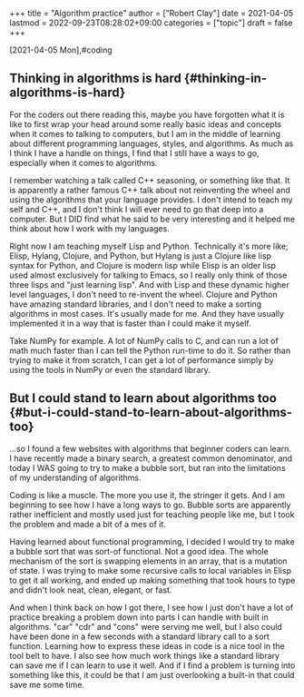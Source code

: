+++
title = "Algorithm practice"
author = ["Robert Clay"]
date = 2021-04-05
lastmod = 2022-09-23T08:28:02+09:00
categories = ["topic"]
draft = false
+++

<span class="timestamp-wrapper"><span class="timestamp">[2021-04-05 Mon]</span></span>,#coding


## Thinking in algorithms is hard {#thinking-in-algorithms-is-hard}

For the coders out there reading this, maybe you have forgotten what it is like
to first wrap your head around some really basic ideas and concepts when it
comes to talking to computers, but I am in the middle of learning about different
programming languages, styles, and algorithms. As much as I think I have a
handle on things, I find that I still have a ways to go, especially when it
comes to algorithms.

I remember watching a talk called C++ seasoning, or something like that. It is
apparently a rather famous C++ talk about not reinventing the wheel and using the
algorithms that your language provides. I don't intend to teach my self and C++,
and I don't think I will ever need to go that deep into a computer. But I DID
find what he said to be very interesting and it helped me think about how I
work with my languages.

Right now I am teaching myself Lisp and Python. Technically it's more like;
Elisp, Hylang, Clojure, and Python, but Hylang is just a Clojure like lisp
syntax for Python, and Clojure is modern lisp while Elisp is an older lisp used
almost exclusively for talking to Emacs, so I really only think of those three
lisps and "just learning lisp". And with Lisp and these dynamic higher level
languages, I don't need to re-invent the wheel. Clojure and Python have amazing
standard libraries, and I don't need to make a sorting algorithms in most cases.
It's usually made for me. And they have usually implemented it in a way that is
faster than I could make it myself.

Take NumPy for example. A lot of NumPy calls to C, and can run a lot of math
much faster than I can tell the Python run-time to do it. So rather than trying
to make it from scratch, I can get a lot of performance simply by using the
tools in NumPy or even the standard library.


## But I could stand to learn about algorithms too {#but-i-could-stand-to-learn-about-algorithms-too}

...so I found a few websites with algorithms that beginner coders can learn. I
have recently made a binary search, a greatest common denominator, and today I
WAS going to try to make a bubble sort, but ran into the limitations of my
understanding of algorithms.

Coding is like a muscle. The more you use it, the stringer it gets. And I am
beginning to see how I have a long ways to go. Bubble sorts are apparently
rather inefficient and mostly used just for teaching people like me, but I took
the problem and made a bit of a mes of it.

Having learned about functional programming, I decided I would try to make a
bubble sort that was sort-of functional. Not a good idea. The whole mechanism of
the sort is swapping elements in an array, that is a mutation of state. I was
trying to make some recursive calls to local variables in Elisp to get it all
working, and ended up making something that took hours to type and didn't look
neat, clean, elegant, or fast.

And when I think back on how I got there, I see how I just don't have a lot of
practice breaking a problem down into parts I can handle with built in
algorithms. "car" "cdr" and "cons" were serving me well, but I also could have
been done in a few seconds with a standard library call to a sort function.
Learning how to express these ideas in code is a nice tool in the tool belt to
have. I also see how much work things like a standard library can save me if I can
learn to use it well. And if I find a problem is turning into something like
this, it could be that I am just overlooking a built-in that could save me some time.